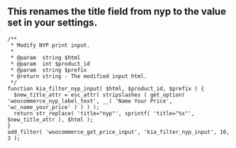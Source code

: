 ## This renames the title field from nyp to the value set in your settings. 

    /**
     * Modify NYP print input.
     * 
     * @param  string $html
     * @param  int $product_id
     * @param  string $prefix
     * @return string - The modified input html.
     */
    function kia_filter_nyp_input( $html, $product_id, $prefix ) {
      $new_title_attr = esc_attr( stripslashes ( get_option( 'woocommerce_nyp_label_text', __( 'Name Your Price', 'wc_name_your_price' ) ) ) );
      return str_replace( 'title="nyp"', sprintf( 'title="%s"', $new_title_attr ), $html );
    }
    add_filter( 'woocommerce_get_price_input', 'kia_filter_nyp_input', 10, 3 );

